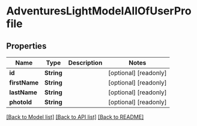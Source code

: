 # AdventuresLightModelAllOfUserProfile

## Properties
Name | Type | Description | Notes
------------ | ------------- | ------------- | -------------
**id** | **String** |  | [optional] [readonly] 
**firstName** | **String** |  | [optional] [readonly] 
**lastName** | **String** |  | [optional] [readonly] 
**photoId** | **String** |  | [optional] [readonly] 

[[Back to Model list]](../README.md#documentation-for-models) [[Back to API list]](../README.md#documentation-for-api-endpoints) [[Back to README]](../README.md)


